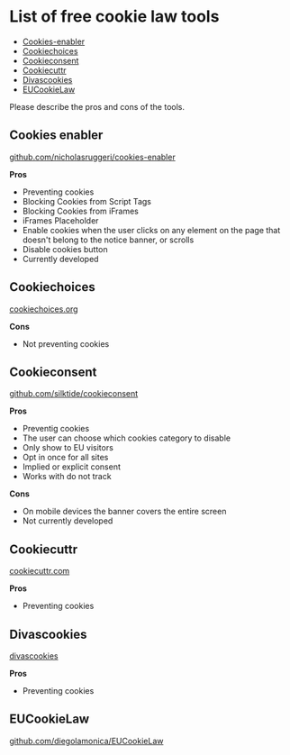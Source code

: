 # List of free cookie law tools

+ [Cookies-enabler](https://github.com/lucatwiv/Free-cookie-law-tools/blob/master/free-cookie-law-tools.md#cookies-enabler)
+ [Cookiechoices](https://github.com/lucatwiv/Free-cookie-law-tools/blob/master/free-cookie-law-tools.md#cookiechoices)
+ [Cookieconsent](https://github.com/lucatwiv/Free-cookie-law-tools/blob/master/free-cookie-law-tools.md#cookieconsent)
+ [Cookiecuttr](https://github.com/lucatwiv/Free-cookie-law-tools/blob/master/free-cookie-law-tools.md#cookiecuttr)
+ [Divascookies](https://github.com/lucatwiv/Free-cookie-law-tools/blob/master/free-cookie-law-tools.md#divascookies)
+ [EUCookieLaw](https://github.com/lucatwiv/Free-cookie-law-tools/blob/master/free-cookie-law-tools.md#eucookielaw)
 


Please describe the pros and cons of the tools.

## Cookies enabler
[github.com/nicholasruggeri/cookies-enabler](https://github.com/nicholasruggeri/cookies-enabler)

**Pros**
* Preventing cookies
* Blocking Cookies from Script Tags
* Blocking Cookies from iFrames
* iFrames Placeholder
* Enable cookies when the user clicks on any element on the page that doesn't belong to the notice banner, or scrolls
* Disable cookies button 
* Currently developed

## Cookiechoices
[cookiechoices.org](https://www.cookiechoices.org)

**Cons**
* Not preventing cookies

## Cookieconsent
[github.com/silktide/cookieconsent](https://github.com/silktide/cookieconsent)

**Pros**
* Preventig cookies
* The user can choose which cookies category to disable 
* Only show to EU visitors
* Opt in once for all sites
* Implied or explicit consent
* Works with do not track

**Cons**
* On mobile devices the banner covers the entire screen
* Not currently developed
 
## Cookiecuttr
[cookiecuttr.com](http://cookiecuttr.com/)

**Pros**
* Preventing cookies

## Divascookies
[divascookies](http://www.codingdivas.net/divascookies/)

**Pros**
* Preventing cookies

## EUCookieLaw
[github.com/diegolamonica/EUCookieLaw](https://github.com/diegolamonica/EUCookieLaw)


